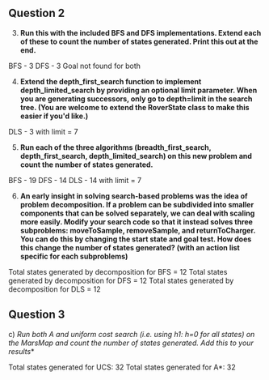 ## Question 2
3. **Run this with the included BFS and DFS implementations. Extend each of these to count the number 
of states generated. Print this out at the end.**

BFS - 3 
DFS - 3
Goal not found for both

4. **Extend the depth_first_search function to implement depth_limited_search by providing an optional 
limit parameter. When you are generating successors, only go to depth=limit in the search tree. (You are welcome to extend 
the RoverState class to make this easier if you'd like.)**

DLS - 3 with limit = 7

5. **Run each of the three algorithms (breadth_first_search, depth_first_search, depth_limited_search) on this new problem 
and count the number of states generated.**

BFS - 19
DFS - 14
DLS - 14 with limit = 7

6. **An early insight in solving search-based problems was the idea of problem decomposition. If a 
problem can be subdivided into smaller components that can be solved separately, we can deal with scaling more easily.
Modify your search code so that it instead solves three subproblems: moveToSample, removeSample, and returnToCharger. 
You can do this by changing the start state and goal test. How does this change the number of states generated?
(with an action list specific for each subproblems)**

Total states generated by decomposition for BFS = 12
Total states generated by decomposition for DFS = 12
Total states generated by decomposition for DLS = 12


## Question 3
c) **Run both A* and uniform cost search (i.e. using h1: h=0 for all states) on the MarsMap and count 
the number of states generated. Add this to your results**

Total states generated for UCS: 32
Total states generated for A*: 32


